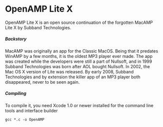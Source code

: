 # OpenAMP Lite X
OpenAMP Lite X is an open source continuation of the forgotten MacAMP Lite X by Subband Technologies.

##### Backstory
MacAMP was originally an app for the Classic MacOS. Being that it predates WinAMP by a few months, it is the oldest MP3 player ever made. The app was created while the developers were still a part of Nullsoft, and in 1999 Subband Technologies was born after AOL bought Nullsoft. In 2002, the Mac OS X version of Lite was released. By early 2008, Subband Technologies and by extension the killer app of an MP3 player both disappeared, never to be seen again.

##### Compiling
To compile it, you need Xcode 1.0 or newer installed for the command line tools and interface builder

`gcc *.c -o OpenAMP`

